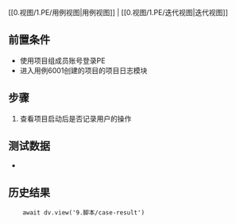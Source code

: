 [[0.视图/1.PE/用例视图|用例视图]] | [[0.视图/1.PE/迭代视图|迭代视图]]

## 前置条件

- 使用项目组成员账号登录PE
- 进入用例6001创建的项目的项目日志模块

## 步骤

1. 查看项目启动后是否记录用户的操作

## 测试数据

- 

## 历史结果

```dataviewjs
    await dv.view('9.脚本/case-result')
```
